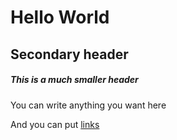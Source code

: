# Hello World

## Secondary header

##### This is a much smaller header

You can write anything you want here

And you can put [links](https://google.com)
